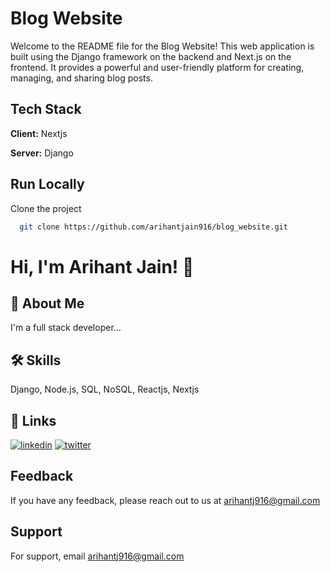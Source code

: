 
# Blog Website
Welcome to the README file for the Blog Website! This web application is built using the Django framework on the backend and Next.js on the frontend. It provides a powerful and user-friendly platform for creating, managing, and sharing blog posts.
## Tech Stack
**Client:** Nextjs

**Server:** Django

## Run Locally

Clone the project

```bash
  git clone https://github.com/arihantjain916/blog_website.git
```


# Hi, I'm Arihant Jain! 👋


## 🚀 About Me
I'm a full stack developer...


## 🛠 Skills
Django, Node.js, SQL, NoSQL, Reactjs, Nextjs


## 🔗 Links
[![linkedin](https://img.shields.io/badge/linkedin-0A66C2?style=for-the-badge&logo=linkedin&logoColor=white)](https://www.linkedin.com/in/arihantjain916)
[![twitter](https://img.shields.io/badge/twitter-1DA1F2?style=for-the-badge&logo=twitter&logoColor=white)](https://twitter.com/arihantjain916)


## Feedback

If you have any feedback, please reach out to us at arihantj916@gmail.com


## Support

For support, email arihantj916@gmail.com 

